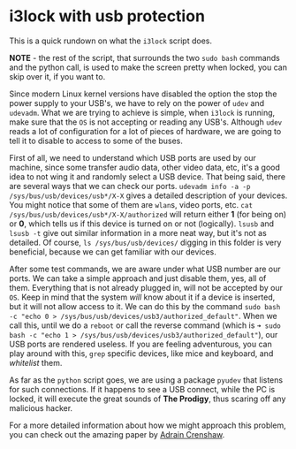 # i3lock with usb protection

This is a quick rundown on what the `i3lock` script does.

**NOTE** - the rest of the script, that surrounds the two `sudo bash` commands and the python call, is used to make the screen pretty when locked, you can skip over it, if you want to.

Since modern Linux kernel versions have disabled the option the stop the power supply to your USB's, we have to rely on the power of `udev` and `udevadm`. What we are trying to achieve is simple, when `i3lock` is running, make sure that the `OS` is not accepting or reading any USB's. Although `udev` reads a lot of configuration for a lot of pieces of hardware, we are going to tell it to disable to access to some of the buses.

First of all, we need to understand which USB ports are used by our machine, since some transfer audio data, other video data, etc, it's a good idea to not wing it and randomly select a USB device. That being said, there are several ways that we can check our ports. `udevadm info -a -p /sys/bus/usb/devices/usb*/X-X` gives a detailed description of your devices. You might notice that some of them are `wlan`s, video ports, etc. `cat /sys/bus/usb/devices/usb*/X-X/authorized` will return either **1** (for being on) or **0**, which tells us if this device is turned on or not (logically). `lsusb` and `lsusb -t` give out similar information in a more neat way, but it's not as detailed. Of course, `ls /sys/bus/usb/devices/` digging in this folder is very beneficial, because we can get familiar with our devices.

After some test commands, we are aware under what USB number are our ports. We can take a simple approach and just disable them, yes, all of them. Everything that is not already plugged in, will not be accepted by our `OS`. Keep in mind that the system *will* know about it if a device is inserted, but it will not allow access to it. We can do this by the command `sudo bash -c "echo 0 > /sys/bus/usb/devices/usb3/authorized_default"`. When we call this, until we do a `reboot` or call the reverse command (which is `➜ sudo bash -c "echo 1 > /sys/bus/usb/devices/usb3/authorized_default"`), our USB ports are rendered useless. If you are feeling adventurous, you can play around with this, `grep` specific devices, like mice and keyboard, and *whitelist* them.

As far as the `python` script goes, we are using a package `pyudev` that listens for such connections. If it happens to see a USB connect, while the PC is locked, it will execute the great sounds of **The Prodigy**, thus scaring off any malicious hacker.

For a more detailed information about how we might approach this problem, you can check out the amazing paper by [Adrain Crenshaw](http://www.irongeek.com/i.php?page=security/plug-and-prey-malicious-usb-devices#3.2_Locking_down_Linux_using_UDEV).
